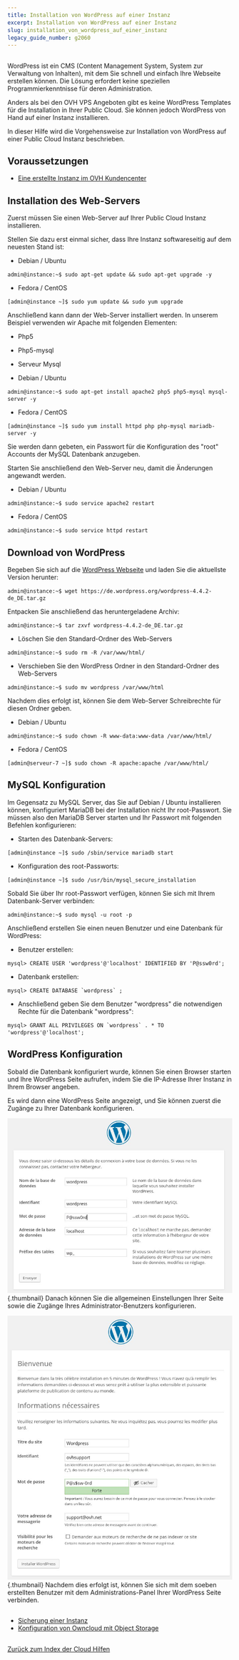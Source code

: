 ```yaml
---
title: Installation von WordPress auf einer Instanz
excerpt: Installation von WordPress auf einer Instanz
slug: installation_von_wordpress_auf_einer_instanz
legacy_guide_number: g2060
---
```



## 
WordPress ist ein CMS (Content Management System, System zur Verwaltung von Inhalten), mit dem Sie schnell und einfach Ihre Webseite erstellen können. Die Lösung erfordert keine speziellen Programmierkenntnisse für deren Administration.

Anders als bei den OVH VPS Angeboten gibt es keine WordPress Templates für die Installation in Ihrer Public Cloud. Sie können jedoch WordPress von Hand auf einer Instanz installieren.

In dieser Hilfe wird die Vorgehensweise zur Installation von WordPress auf einer Public Cloud Instanz beschrieben.


## Voraussetzungen

- [Eine erstellte Instanz im OVH Kundencenter]({legacy}1775)




## Installation des Web-Servers
Zuerst müssen Sie einen Web-Server auf Ihrer Public Cloud Instanz installieren.

Stellen Sie dazu erst einmal sicher, dass Ihre Instanz softwareseitig auf dem neuesten Stand ist:


- Debian / Ubuntu


```
admin@instance:~$ sudo apt-get update && sudo apt-get upgrade -y
```


- Fedora / CentOS


```
[admin@instance ~]$ sudo yum update && sudo yum upgrade
```



Anschließend kann dann der Web-Server installiert werden.
In unserem Beispiel verwenden wir Apache mit folgenden Elementen:

- Php5
- Php5-mysql
- Serveur Mysql

- Debian / Ubuntu


```
admin@instance:~$ sudo apt-get install apache2 php5 php5-mysql mysql-server -y
```


- Fedora / CentOS


```
[admin@instance ~]$ sudo yum install httpd php php-mysql mariadb-server -y
```



Sie werden dann gebeten, ein Passwort für die Konfiguration des "root" Accounts der MySQL Datenbank anzugeben.

Starten Sie anschließend den Web-Server neu, damit die Änderungen angewandt werden.


- Debian / Ubuntu


```
admin@instance:~$ sudo service apache2 restart
```


- Fedora / CentOS


```
admin@instance:~$ sudo service httpd restart
```





## Download von WordPress
Begeben Sie sich auf die [WordPress Webseite](https://de.wordpress.org/txt-download/) und laden Sie die aktuellste Version herunter:


```
admin@instance:~$ wget https://de.wordpress.org/wordpress-4.4.2-de_DE.tar.gz
```


Entpacken Sie anschließend das heruntergeladene Archiv:


```
admin@instance:~$ tar zxvf wordpress-4.4.2-de_DE.tar.gz
```



- Löschen Sie den Standard-Ordner des Web-Servers


```
admin@instance:~$ sudo rm -R /var/www/html/
```


- Verschieben Sie den WordPress Ordner in den Standard-Ordner des Web-Servers


```
admin@instance:~$ sudo mv wordpress /var/www/html
```



Nachdem dies erfolgt ist, können Sie dem Web-Server Schreibrechte für diesen Ordner geben.


- Debian / Ubuntu


```
admin@instance:~$ sudo chown -R www-data:www-data /var/www/html/
```


- Fedora / CentOS


```
[admin@serveur-7 ~]$ sudo chown -R apache:apache /var/www/html/
```





## MySQL Konfiguration
Im Gegensatz zu MySQL Server, das Sie auf Debian / Ubuntu installieren können, konfiguriert MariaDB bei der Installation nicht Ihr root-Passwort.
Sie müssen also den MariaDB Server starten und Ihr Passwort mit folgenden Befehlen konfigurieren:


- Starten des Datenbank-Servers:


```
[admin@instance ~]$ sudo /sbin/service mariadb start
```


- Konfiguration des root-Passworts:


```
[admin@instance ~]$ sudo /usr/bin/mysql_secure_installation
```



Sobald Sie über Ihr root-Passwort verfügen, können Sie sich mit Ihrem Datenbank-Server verbinden:


```
admin@instance:~$ sudo mysql -u root -p
```


Anschließend erstellen Sie einen neuen Benutzer und eine Datenbank für WordPress:


- Benutzer erstellen:


```
mysql> CREATE USER 'wordpress'@'localhost' IDENTIFIED BY 'P@ssw0rd';
```


- Datenbank erstellen:


```
mysql> CREATE DATABASE `wordpress` ;
```


- Anschließend geben Sie dem Benutzer "wordpress" die notwendigen Rechte für die Datenbank "wordpress":


```
mysql> GRANT ALL PRIVILEGES ON `wordpress` . * TO 'wordpress'@'localhost';
```





## WordPress Konfiguration
Sobald die Datenbank konfiguriert wurde, können Sie einen Browser starten und Ihre WordPress Seite aufrufen, indem Sie die IP-Adresse Ihrer Instanz in Ihrem Browser angeben.

Es wird dann eine WordPress Seite angezeigt, und Sie können zuerst die Zugänge zu Ihrer Datenbank konfigurieren.

![](images/img_3674.jpg){.thumbnail}
Danach können Sie die allgemeinen Einstellungen Ihrer Seite sowie die Zugänge Ihres Administrator-Benutzers konfigurieren.

![](images/img_3675.jpg){.thumbnail}
Nachdem dies erfolgt ist, können Sie sich mit dem soeben erstellten Benutzer mit dem Administrations-Panel Ihrer WordPress Seite verbinden.


## 

- [Sicherung einer Instanz]({legacy}1881)
- [Konfiguration von Owncloud mit Object Storage]({legacy}2000)




## 
[Zurück zum Index der Cloud Hilfen]({legacy}1785)

